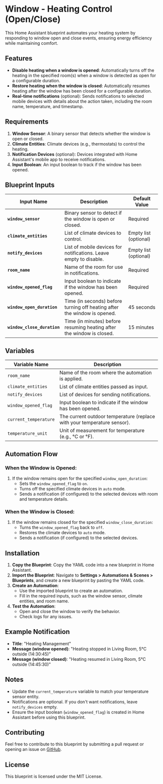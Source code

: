 # Window - Heating Control (Open/Close)

This Home Assistant blueprint automates your heating system by responding to window open and close events, ensuring energy efficiency while maintaining comfort. 

## Features
- **Disable heating when a window is opened**: Automatically turns off the heating in the specified room(s) when a window is detected as open for a configurable duration.
- **Restore heating when the window is closed**: Automatically resumes heating after the window has been closed for a configurable duration.
- **Real-time notifications** (optional): Sends notifications to selected mobile devices with details about the action taken, including the room name, temperature, and timestamp.

## Requirements
1. **Window Sensor**: A binary sensor that detects whether the window is open or closed.
2. **Climate Entities**: Climate devices (e.g., thermostats) to control the heating.
3. **Notification Devices** (optional): Devices integrated with Home Assistant's mobile app to receive notifications.
4. **Input Boolean**: An input boolean to track if the window has been opened.

## Blueprint Inputs
| Input Name                | Description                                                                 | Default Value         |
|---------------------------|-----------------------------------------------------------------------------|-----------------------|
| **`window_sensor`**       | Binary sensor to detect if the window is open or closed.                    | Required              |
| **`climate_entities`**    | List of climate devices to control.                                        | Empty list (optional) |
| **`notify_devices`**      | List of mobile devices for notifications. Leave empty to disable.          | Empty list (optional) |
| **`room_name`**           | Name of the room for use in notifications.                                 | Required              |
| **`window_opened_flag`**  | Input boolean to indicate if the window has been opened.                   | Required              |
| **`window_open_duration`**| Time (in seconds) before turning off heating after the window is opened.   | 45 seconds            |
| **`window_close_duration`**| Time (in minutes) before resuming heating after the window is closed.      | 15 minutes            |

## Variables
| Variable Name             | Description                                                                 |
|---------------------------|-----------------------------------------------------------------------------|
| `room_name`               | Name of the room where the automation is applied.                          |
| `climate_entities`        | List of climate entities passed as input.                                  |
| `notify_devices`          | List of devices for sending notifications.                                 |
| `window_opened_flag`      | Input boolean to indicate if the window has been opened.                   |
| `current_temperature`     | The current outdoor temperature (replace with your temperature sensor).    |
| `temperature_unit`        | Unit of measurement for temperature (e.g., °C or °F).                      |

## Automation Flow
### When the Window is Opened:
1. If the window remains open for the specified `window_open_duration`:
   - Sets the `window_opened_flag` to `on`.
   - Turns off the specified climate devices in `auto` mode.
   - Sends a notification (if configured) to the selected devices with room and temperature details.

### When the Window is Closed:
1. If the window remains closed for the specified `window_close_duration`:
   - Turns the `window_opened_flag` back to `off`.
   - Restores the climate devices to `auto` mode.
   - Sends a notification (if configured) to the selected devices.

## Installation
1. **Copy the Blueprint**: Copy the YAML code into a new blueprint in Home Assistant.
2. **Import the Blueprint**: Navigate to **Settings > Automations & Scenes > Blueprints**, and create a new blueprint by pasting the YAML code.
3. **Create an Automation**:
   - Use the imported blueprint to create an automation.
   - Fill in the required inputs, such as the window sensor, climate entities, and room name.
4. **Test the Automation**:
   - Open and close the window to verify the behavior.
   - Check logs for any issues.

## Example Notification
- **Title**: "Heating Management"
- **Message (window opened)**: "Heating stopped in Living Room, 5°C outside (14:30:45)"
- **Message (window closed)**: "Heating resumed in Living Room, 5°C outside (14:45:30)"

## Notes
- Update the `current_temperature` variable to match your temperature sensor entity.
- Notifications are optional. If you don't want notifications, leave `notify_devices` empty.
- Ensure the input boolean (`window_opened_flag`) is created in Home Assistant before using this blueprint.

## Contributing
Feel free to contribute to this blueprint by submitting a pull request or opening an issue on [GitHub](https://github.com/your-repo/your-blueprint).

## License
This blueprint is licensed under the MIT License.

